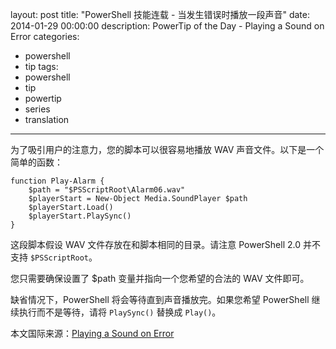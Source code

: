 ﻿layout: post
title: "PowerShell 技能连载 - 当发生错误时播放一段声音"
date: 2014-01-29 00:00:00
description: PowerTip of the Day - Playing a Sound on Error
categories:
- powershell
- tip
tags:
- powershell
- tip
- powertip
- series
- translation
---
为了吸引用户的注意力，您的脚本可以很容易地播放 WAV 声音文件。以下是一个简单的函数：

	function Play-Alarm {
	    $path = "$PSScriptRoot\Alarm06.wav"
	    $playerStart = New-Object Media.SoundPlayer $path
	    $playerStart.Load()
	    $playerStart.PlaySync()
	}

这段脚本假设 WAV 文件存放在和脚本相同的目录。请注意 PowerShell 2.0 并不支持 `$PSScriptRoot`。

您只需要确保设置了 $path 变量并指向一个您希望的合法的 WAV 文件即可。

缺省情况下，PowerShell 将会等待直到声音播放完。如果您希望 PowerShell 继续执行而不是等待，请将 `PlaySync()` 替换成 `Play()`。

<!--more-->
本文国际来源：[Playing a Sound on Error](http://community.idera.com/powershell/powertips/b/tips/posts/playing-a-sound-on-error)
